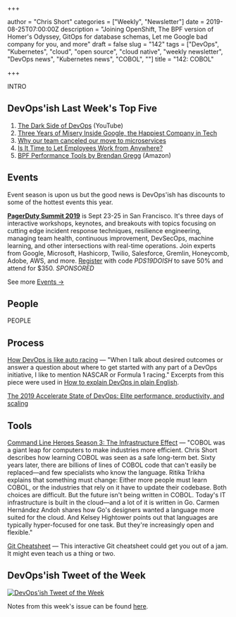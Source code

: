 +++

author = "Chris Short"
categories = ["Weekly", "Newsletter"]
date = 2019-08-25T07:00:00Z
description = "Joining OpenShift, The BPF version of Homer's Odyssey, GitOps for database schemas, Let me Google bad company for you, and more"
draft = false
slug = "142"
tags = ["DevOps", "Kubernetes", "cloud", "open source", "cloud native", "weekly newsletter", "DevOps news", "Kubernetes news", "COBOL", ""]
title = "142: COBOL"

+++

INTRO

## DevOps'ish Last Week's Top Five

1. [The Dark Side of DevOps](https://youtu.be/gi-i5NvxVLM) (YouTube)
1. [Three Years of Misery Inside Google, the Happiest Company in Tech](https://www.wired.com/story/inside-google-three-years-misery-happiest-company-tech/)
1. [Why our team canceled our move to microservices](https://medium.com/@steven.lemon182/why-our-team-cancelled-our-move-to-microservices-8fd87898d952)
1. [Is It Time to Let Employees Work from Anywhere?](https://hbr.org/2019/08/is-it-time-to-let-employees-work-from-anywhere)
1. [BPF Performance Tools by Brendan Gregg](https://amzn.to/2z6EeTi) (Amazon)

## Events

Event season is upon us but the good news is DevOps'ish has discounts to some of the hottest events this year.

[**PagerDuty Summit 2019**](https://summit.pagerduty.com/) is Sept 23-25 in San Francisco. It's three days of interactive workshops, keynotes, and breakouts with topics focusing on cutting edge incident response techniques, resilience engineering, managing team health, continuous improvement, DevSecOps, machine learning, and other intersections with real-time operations. Join experts from Google, Microsoft, Hashicorp, Twilio, Salesforce, Gremlin, Honeycomb, Adobe, AWS, and more. [Register](https://summit.pagerduty.com/summit2019/register?c_280637=PDS19OT) with code *PDS19DOISH* to save 50% and attend for $350. *SPONSORED*

See more [Events ->](/142/events/)

## People

PEOPLE

## Process

[How DevOps is like auto racing](https://developers.redhat.com/blog/2019/08/22/how-devops-is-like-auto-racing/) — "When I talk about desired outcomes or answer a question about where to get started with any part of a DevOps initiative, I like to mention NASCAR or Formula 1 racing." Excerpts from this piece were used in [How to explain DevOps in plain English](https://enterprisersproject.com/article/2019/8/devops-explained-plain-english).

[The 2019 Accelerate State of DevOps: Elite performance, productivity, and scaling](https://cloud.google.com/blog/products/devops-sre/the-2019-accelerate-state-of-devops-elite-performance-productivity-and-scaling)

## Tools

[Command Line Heroes Season 3: The Infrastructure Effect](https://www.redhat.com/en/command-line-heroes/season-3/the-infrastructure-effect) — "COBOL was a giant leap for computers to make industries more efficient. Chris Short describes how learning COBOL was seen as a safe long-term bet. Sixty years later, there are billions of lines of COBOL code that can't easily be replaced—and few specialists who know the language. Ritika Trikha explains that something must change: Either more people must learn COBOL, or the industries that rely on it have to update their codebase. Both choices are difficult. But the future isn't being written in COBOL. Today's IT infrastructure is built in the cloud—and a lot of it is written in Go. Carmen Hernández Andoh shares how Go's designers wanted a language more suited for the cloud. And Kelsey Hightower points out that languages are typically hyper-focused for one task. But they're increasingly open and flexible."

[Git Cheatsheet](http://ndpsoftware.com/git-cheatsheet.html) — This interactive Git cheatsheet could get you out of a jam. It might even teach us a thing or two.

## DevOps'ish Tweet of the Week

[![DevOps'ish Tweet of the Week][tweet]](https://twitter.com/vllry/status/1162371826401460224)

[tweet]: 142-tweet-of-the-week.png

Notes from this week's issue can be found [here](./notes/).
